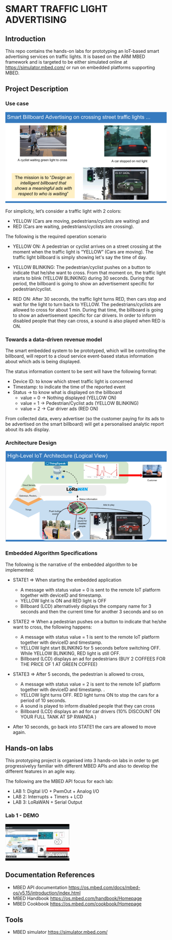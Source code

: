 # SMART TRAFFIC LIGHT ADVERTISING

## Introduction 

This repo contains the hands-on labs for prototyping an IoT-based smart advertising services on traffic lights. 
It is based on the ARM MBED framework and is targeted to be either simulated online at https://simulator.mbed.com/ or run on embedded platforms supporting MBED. 

## Project Description

### Use case

![concept](images/smart-traffic-light-advertising-concept.png)

For simplicity, let’s consider a traffic light with 2 colors: 
- YELLOW (Cars are moving, pedestrians/cyclists are waiting) and 
- RED (Cars are waiting, pedestrians/cyclists are crossing).

The following is the required operation scenario

- YELLOW ON: A pedestrian or cyclist arrives on a street crossing at the moment when the traffic light is “YELLOW” (Cars are moving). The traffic light billboard is simply showing let's say the time of day. 

- YELLOW BLINKING: The pedestrian/cyclist pushes on a button to indicate that he/she want to cross. From that moment on, the traffic light starts to blink (YELLOW BLINKING) during 30 seconds. During that period, the billboard is going to show an advertisement specific for pedestrian/cyclist.

- RED ON: After 30 seconds, the traffic light turns RED, then cars stop and wait for the light to turn back to YELLOW. The pedestrians/cyclists are allowed to cross for about 1 min. During that time, the billboard is going to show an advertisement specific for car drivers. In order to inform disabled people that they can cross, a sound is also played when RED is ON.

### Towards a data-driven revenue model

The smart embedded system to be prototyped, which will be controlling the billboard,  will report to a cloud service event-based status information about which ads is being displayed. 

The status information content to be sent will have the following format: 
- Device ID: to know which street traffic light is concerned 
- Timestamp: to indicate the time of the reported event
- Status -> to know what is displayed on the billboard
  - value = 0 -> Nothing displayed (YELLOW ON)
  - value = 1 -> Pedestrian/Cyclist ads (YELLOW BLINKING)
  - value = 2 -> Car driver ads (RED ON)

From collected data, every advertiser (so the customer paying for its ads to be advertised on the smart billboard) will get a personalised analytic report about its ads display.

### Architecture Design

![architecture](images/high-level-architecture-logical-view.png)


### Embedded Algorithm Specifications

The following is the narrative of the embedded algorithm to be implemented:

- STATE1 => When starting the embedded application
    - A message with status value = 0 is sent to the remote IoT platform together with deviceID and timestamp.
    - YELLOW light is ON and RED light is OFF
    - Billboard (LCD) alternatively displays the company name for 3 seconds and then the current time for another 3 seconds and so on

- STATE2 => When a pedestrian pushes on a button to indicate that he/she want to cross, the following happens: 
    - A message with status value = 1 is sent to the remote IoT platform together with deviceID and timestamp. 
    - YELLOW light start BLINKING for 5 seconds before switching OFF. While YELLOW BLINKING, RED light is still OFF.
    - Billboard (LCD) displays an ad for pedestrians (BUY 2 COFFEES FOR THE PRICE OF 1 AT GREEN COFFEE) 

- STATE3 => After 5 seconds, the pedestrian is allowed to cross, 
    - A message with status value = 2 is sent to the remote IoT platform together with deviceID and timestamp. .
    - YELLOW light turns OFF. RED light turns ON to stop the cars for a period of 10 seconds. 
    - A sound is played to inform disabled people that they can cross
    - Billboard (LCD) displays an ad for car drivers (10% DISCOUNT ON YOUR FULL TANK AT SP RWANDA )

- After 10 seconds, go back into STATE1 the cars are allowed to move again.

## Hands-on labs

This prototyping project is organised into 3 hands-on labs in order to get progressivelyy familiar with different MBED APIs and also to develop the different features in an agile way. 

The following are the MBED API focus for each lab:
- LAB 1: Digital I/O + PwmOut + Analog I/O
- LAB 2: Interrupts + Timers + LCD 
- LAB 3: LoRaWAN + Serial Output

### Lab 1 - DEMO
[![LAB1-DEMO](images/demo-lab1.gif)](https://www.youtube.com/watch?v=5G4iqtOMhpo)

## Documentation References

- MBED API documentation https://os.mbed.com/docs/mbed-os/v5.15/introduction/index.html
- MBED Handbook https://os.mbed.com/handbook/Homepage
- MBED Cookbook https://os.mbed.com/cookbook/Homepage 

## Tools

- MBED simulator https://simulator.mbed.com/
